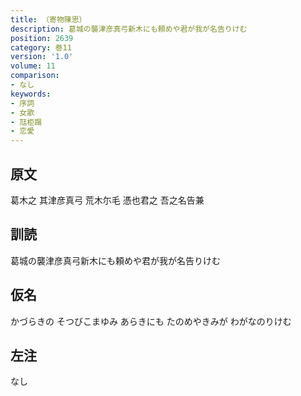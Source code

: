 ```yaml
---
title: （寄物陳思）
description: 葛城の襲津彦真弓新木にも頼めや君が我が名告りけむ
position: 2639
category: 巻11
version: '1.0'
volume: 11
comparison:
- なし
keywords:
- 序詞
- 女歌
- 尫柜蹋
- 恋愛
---
```


## 原文

葛木之 其津彦真弓 荒木尓毛 憑也君之 吾之名告兼

## 訓読

葛城の襲津彦真弓新木にも頼めや君が我が名告りけむ

## 仮名

かづらきの そつびこまゆみ あらきにも たのめやきみが わがなのりけむ

## 左注

なし
